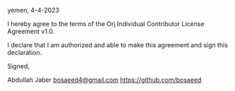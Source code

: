 yemen, 4-4-2023

I hereby agree to the terms of the Orj Individual Contributor License Agreement v1.0.

I declare that I am authorized and able to make this agreement and sign this declaration.

Signed,

Abdullah Jaber bosaeed4@gmail.com https://github.com/bosaeed
